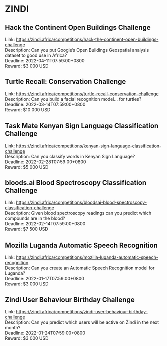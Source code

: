 # ZINDI



## Hack the Continent Open Buildings Challenge

Link: https://zindi.africa/competitions/hack-the-continent-open-buildings-challenge  
Description: Can you put Google’s Open Buildings Geospatial analysis dataset to good use in Africa?   
Deadline: 2022-04-11T07:59:00+0800  
Reward: $3 000 USD  


## Turtle Recall: Conservation Challenge

Link: https://zindi.africa/competitions/turtle-recall-conservation-challenge  
Description: Can you build a facial recognition model... for turtles?  
Deadline: 2022-03-14T07:59:00+0800  
Reward: $10 000 USD  


## Task Mate Kenyan Sign Language Classification Challenge

Link: https://zindi.africa/competitions/kenyan-sign-language-classification-challenge  
Description: Can you classify words in Kenyan Sign Language?   
Deadline: 2022-02-28T07:59:00+0800  
Reward: $5 000 USD  


## bloods.ai Blood Spectroscopy Classification Challenge

Link: https://zindi.africa/competitions/bloodsai-blood-spectroscopy-classification-challenge  
Description: Given blood spectroscopy readings can you predict which compounds are in the blood?  
Deadline: 2022-02-14T07:59:00+0800  
Reward: $7 500 USD  


## Mozilla Luganda Automatic Speech Recognition

Link: https://zindi.africa/competitions/mozilla-luganda-automatic-speech-recognition  
Description: Can you create an Automatic Speech Recognition model for Luganda?  
Deadline: 2022-01-17T07:59:00+0800  
Reward: $3 000 USD  


## Zindi User Behaviour Birthday Challenge

Link: https://zindi.africa/competitions/zindi-user-behaviour-birthday-challenge  
Description: Can you predict which users will be active on Zindi in the next month?  
Deadline: 2022-01-24T07:59:00+0800  
Reward: $3 000 USD  

